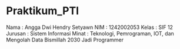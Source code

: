 # Praktikum_PTI
Nama : Angga Dwi Hendry Setyawn
NIM : 1242002053
Kelas : SIF 12
Jurusan : Sistem Informasi
Minat : Teknologi, Pemrograman, IOT, dan Mengolah Data
Bismillah 2030 Jadi Programmer
